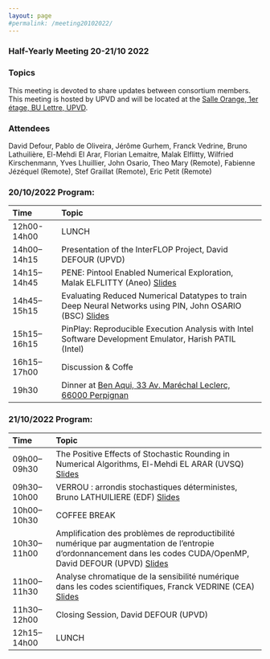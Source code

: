 ```yaml
---
layout: page
#permalink: /meeting20102022/
---
```

### Half-Yearly Meeting 20-21/10 2022

### Topics 

This meeting is devoted to share updates between consortium members.
This meeting is hosted by UPVD and will be located at the [Salle Orange, 1er étage, BU Lettre, UPVD](https://www.univ-perp.fr/plan-du-campus). 



### Attendees
David Defour, Pablo de Oliveira, Jérôme Gurhem, Franck Vedrine, Bruno Lathuilière, El-Mehdi El Arar, Florian Lemaitre, Malak Elflitty, Wilfried Kirschenmann, Yves Lhuillier, John Osario, Theo Mary (Remote), Fabienne Jézéquel (Remote), Stef Graillat (Remote), Eric Petit (Remote)


### 20/10/2022 Program:

| Time  | Topic  |
| :------------- | :------ |
| 12h00-14h00 | LUNCH  |
| 14h00–14h15 | Presentation of the InterFLOP Project, David DEFOUR (UPVD) |
| 14h15–14h45 | PENE: Pintool Enabled Numerical Exploration, Malak ELFLITTY (Aneo) [Slides](/documents/201022_aneo.pdf) |   
| 14h45–15h15 | Evaluating Reduced Numerical Datatypes to train Deep Neural Networks using PIN, John OSARIO (BSC) [Slides](/documents/201022_bsc.pdf) |
| 15h15–16h15 | PinPlay: Reproducible Execution Analysis with Intel Software Development Emulator, Harish PATIL (Intel) |
| 16h15–17h00 | Discussion & Coffe |
| 19h30  | Dinner at [Ben Aqui, 33 Av. Maréchal Leclerc, 66000 Perpignan](https://my.matterport.com/show/?m=oDr5LVQMoth) |

###  21/10/2022 Program:

| Time  | Topic  |
| :------------- | :------ |
| 09h00–09h30 | The Positive Effects of Stochastic Rounding in Numerical Algorithms, El-Mehdi EL ARAR (UVSQ) [Slides](/documents/201022_uvsq.pdf) |
| 09h30–10h00 | VERROU : arrondis stochastiques déterministes, Bruno LATHUILIERE (EDF) [Slides](/documents/201022_edf.pdf)|
| 10h00–10h30 | COFFEE BREAK |
| 10h30–11h00 | Amplification des problèmes de reproductibilité numérique par augmentation de l’entropie d’ordonnancement dans les codes CUDA/OpenMP, David DEFOUR (UPVD) [Slides](/documents/201022_upvd.pdf) |
| 11h00–11h30 | Analyse chromatique de la sensibilité numérique dans les codes scientifiques, Franck VEDRINE (CEA) [Slides](/documents/201022_cea.pdf)|  
| 11h30–12h00 | Closing Session, David DEFOUR (UPVD) |
| 12h15–14h00 | LUNCH |

